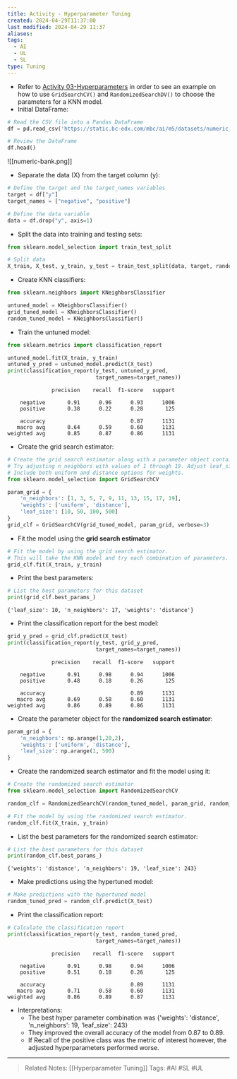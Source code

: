 ```yaml
---
title: Activity - Hyperparameter Tuning
created: 2024-04-29T11:37:00
last modified: 2024-04-29 11:37
aliases: 
tags:
  - AI
  - UL
  - SL
type: Tuning
---
```

- Refer to [Activity 03-Hyperparameters](file:///C:/Users/anghe/Documents/Work/mbc-ai/05-ML-Optimization/activities/03-Hyperparameters) in order to see an example on how to use `GridSearchCV()` and `RandomizedSearchDV()` to choose the parameters for a KNN model.
- Initial DataFrame:
```python
# Read the CSV file into a Pandas DataFrame
df = pd.read_csv('https://static.bc-edx.com/mbc/ai/m5/datasets/numeric_bank.csv')

# Review the DataFrame
df.head()
```
![[numeric-bank.png]]
- Separate the data (X) from the target column (y):
```python
# Define the target and the target_names variables
target = df["y"]
target_names = ["negative", "positive"]

# Define the data variable
data = df.drop("y", axis=1)
```
- Split the data into training and testing sets:
```python
from sklearn.model_selection import train_test_split

# Split data
X_train, X_test, y_train, y_test = train_test_split(data, target, random_state=42)
```
- Create KNN classifiers:
```python
from sklearn.neighbors import KNeighborsClassifier

untuned_model = KNeighborsClassifier()
grid_tuned_model = KNeighborsClassifier()
random_tuned_model = KNeighborsClassifier()
```
- Train the untuned model:
```python
from sklearn.metrics import classification_report

untuned_model.fit(X_train, y_train)
untuned_y_pred = untuned_model.predict(X_test)
print(classification_report(y_test, untuned_y_pred,
                            target_names=target_names))
```
```text
              precision    recall  f1-score   support

    negative       0.91      0.96      0.93      1006
    positive       0.38      0.22      0.28       125

    accuracy                           0.87      1131
   macro avg       0.64      0.59      0.60      1131
weighted avg       0.85      0.87      0.86      1131
```
- Create the grid search estimator:
```python
# Create the grid search estimator along with a parameter object containing the values to adjust.
# Try adjusting n_neighbors with values of 1 through 19. Adjust leaf_size by using 10, 50, 100, and 500.
# Include both uniform and distance options for weights.
from sklearn.model_selection import GridSearchCV

param_grid = {
    'n_neighbors': [1, 3, 5, 7, 9, 11, 13, 15, 17, 19],
    'weights': ['uniform', 'distance'],
    'leaf_size': [10, 50, 100, 500]
}
grid_clf = GridSearchCV(grid_tuned_model, param_grid, verbose=3)
```
- Fit the model using the **grid search estimator**
```python
# Fit the model by using the grid search estimator.
# This will take the KNN model and try each combination of parameters.
grid_clf.fit(X_train, y_train)
```
- Print the best parameters:
```python
# List the best parameters for this dataset
print(grid_clf.best_params_)
```
```text
{'leaf_size': 10, 'n_neighbors': 17, 'weights': 'distance'}
```
- Print the classification report for the best model:
```python
grid_y_pred = grid_clf.predict(X_test)
print(classification_report(y_test, grid_y_pred,
                            target_names=target_names))
```
```text
              precision    recall  f1-score   support

    negative       0.91      0.98      0.94      1006
    positive       0.48      0.18      0.26       125

    accuracy                           0.89      1131
   macro avg       0.69      0.58      0.60      1131
weighted avg       0.86      0.89      0.86      1131
```
- Create the parameter object for the **randomized search estimator**:
```python
param_grid = {
    'n_neighbors': np.arange(1,20,2),
    'weights': ['uniform', 'distance'],
    'leaf_size': np.arange(1, 500)
}
```
- Create the randomized search estimator and fit the model using it:
```python
# Create the randomized search estimator
from sklearn.model_selection import RandomizedSearchCV

random_clf = RandomizedSearchCV(random_tuned_model, param_grid, random_state=0, verbose=3)

# Fit the model by using the randomized search estimator.
random_clf.fit(X_train, y_train)
```
- List the best parameters for the randomized search estimator:
```python
# List the best parameters for this dataset
print(random_clf.best_params_)
```
```text
{'weights': 'distance', 'n_neighbors': 19, 'leaf_size': 243}
```
- Make predictions using the hypertuned model:
```python
# Make predictions with the hypertuned model
random_tuned_pred = random_clf.predict(X_test)
```
- Print the classification report:
```python
# Calculate the classification report
print(classification_report(y_test, random_tuned_pred,
                            target_names=target_names))
```
```text
              precision    recall  f1-score   support

    negative       0.91      0.98      0.94      1006
    positive       0.51      0.18      0.26       125

    accuracy                           0.89      1131
   macro avg       0.71      0.58      0.60      1131
weighted avg       0.86      0.89      0.87      1131
```
- Interpretations:
	- The best hyper parameter combination was {'weights': 'distance', 'n_neighbors': 19, 'leaf_size': 243}
	- They improved the overall accuracy of the model from 0.87 to 0.89.
	- If Recall of the positive class was the metric of interest however, the adjusted hyperparameters performed worse.
---
>Related Notes: [[Hyperparameter Tuning]]
>Tags: #AI #SL #UL 
